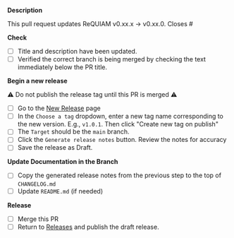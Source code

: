 <!-- Create a new Release issue before using this template -->
<!-- Update the Description and create the PR before continuing with the rest of the template -->

**Description**

This pull request updates ReQUIAM v0.xx.x -> v0.xx.0. Closes #<insert associated issue number>

<!-- You may create the pull request after editing the Title and Description above. -->
<!-- The remaining steps can be completed after PR creation -->
  
**Check**
- [ ] Title and description have been updated.
- [ ] Verified the correct branch is being merged by checking the text immediately below the PR title.

**Begin a new release**
<!-- Do not push the release tag until this PR is merged -->
:warning: Do not publish the release tag until this PR is merged :warning:
- [ ] Go to the [New Release](../releases/new) page
- [ ] In the `Choose a tag` dropdown, enter a new tag name corresponding to the new version. E.g., `v1.0.1`. Then click "Create new tag on publish"
- [ ] The `Target` should be the `main` branch.
- [ ] Click the `Generate release notes` button. Review the notes for accuracy
- [ ] Save the release as Draft.

**Update Documentation in the Branch**
- [ ] Copy the generated release notes from the previous step to the top of `CHANGELOG.md`
- [ ] Update `README.md` (if needed)

**Release**
- [ ] Merge this PR
- [ ] Return to [Releases](../releases) and publish the draft release.
